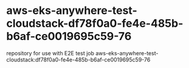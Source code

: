 # aws-eks-anywhere-test-cloudstack-df78f0a0-fe4e-485b-b6af-ce0019695c59-76
repository for use with E2E test job aws-eks-anywhere-test-cloudstack:df78f0a0-fe4e-485b-b6af-ce0019695c59-76
